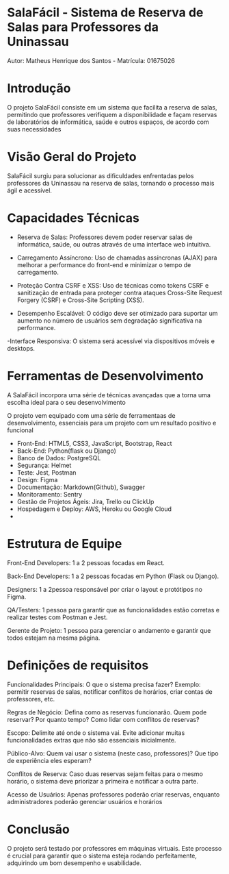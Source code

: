 # SalaFácil - Sistema de Reserva de Salas para Professores da Uninassau

Autor: Matheus Henrique dos Santos - Matrícula: 01675026

# Introdução

O projeto SalaFácil consiste em um sistema que facilita a reserva de salas, permitindo que professores verifiquem a disponibilidade e façam reservas de laboratórios de informática, saúde e outros espaços, de acordo com suas necessidades

# Visão Geral do Projeto
SalaFácil surgiu para solucionar as dificuldades enfrentadas pelos professores da Uninassau na reserva de salas, tornando o processo mais ágil e acessível.

# Capacidades Técnicas
- Reserva de Salas: Professores devem poder reservar salas de informática, saúde, ou outras através de uma interface web intuitiva.

- Carregamento Assíncrono: Uso de chamadas assíncronas (AJAX) para melhorar a performance do front-end e minimizar o tempo de carregamento.

- Proteção Contra CSRF e XSS: Uso de técnicas como tokens CSRF e sanitização de entrada para proteger contra ataques Cross-Site Request Forgery (CSRF) e Cross-Site Scripting (XSS).

- Desempenho Escalável: O código deve ser otimizado para suportar um aumento no número de usuários sem degradação significativa na performance.

-Interface Responsiva: O sistema será acessível via dispositivos móveis e desktops.

# Ferramentas de Desenvolvimento

A SalaFácil incorpora uma série de técnicas avançadas que a torna uma escolha ideal para o seu desenvolvimento

O projeto vem equipado com uma série de ferramentaas de desenvolvimento, essenciais para um projeto com um resultado positivo e funcional
- Front-End: HTML5, CSS3, JavaScript, Bootstrap, React
- Back-End: Python(flask ou Django)
- Banco de Dados: PostgreSQL
- Segurança: Helmet
- Teste: Jest, Postman
- Design: Figma
- Documentação: Markdown(Github), Swagger
- Monitoramento: Sentry
- Gestão de Projetos Ágeis: Jira, Trello ou ClickUp
- Hospedagem e Deploy: AWS, Heroku ou Google Cloud 
- 
# Estrutura de Equipe
Front-End Developers: 1 a 2 pessoas focadas em React.

Back-End Developers: 1 a 2 pessoas focadas em Python (Flask ou Django).

Designers: 1 a 2pessoa responsável por criar o layout e protótipos no Figma.

QA/Testers: 1 pessoa para garantir que as funcionalidades estão corretas e realizar testes com Postman e Jest.

Gerente de Projeto: 1 pessoa para gerenciar o andamento e garantir que todos estejam na mesma página.

# Definições de requisitos

Funcionalidades Principais: O que o sistema precisa fazer? Exemplo: permitir reservas de salas, notificar conflitos de horários, criar contas de professores, etc.

Regras de Negócio: Defina como as reservas funcionarão. Quem pode reservar? Por quanto tempo? Como lidar com conflitos de reservas?

Escopo: Delimite até onde o sistema vai. Evite adicionar muitas funcionalidades extras que não são essenciais inicialmente.

Público-Alvo: Quem vai usar o sistema (neste caso, professores)? Que tipo de experiência eles esperam?

Conflitos de Reserva: Caso duas reservas sejam feitas para o mesmo horário, o sistema deve priorizar a primeira e notificar a outra parte.

Acesso de Usuários: Apenas professores poderão criar reservas, enquanto administradores poderão gerenciar usuários e horários

# Conclusão

O projeto será testado por professores em máquinas virtuais. Este processo é crucial para garantir que o sistema esteja rodando perfeitamente, adquirindo um bom desempenho e usabilidade.

